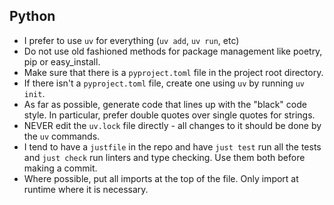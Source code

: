## Python

- I prefer to use `uv` for everything (`uv add`, `uv run`, etc)
- Do not use old fashioned methods for package management like poetry, pip or easy_install.
- Make sure that there is a `pyproject.toml` file in the project root directory.
- If there isn't a `pyproject.toml` file, create one using `uv` by running `uv init`.
- As far as possible, generate code that lines up with the "black" code style. In particular, prefer double quotes over single quotes for strings.
- NEVER edit the `uv.lock` file directly - all changes to it should be done by the `uv` commands.
- I tend to have a `justfile` in the repo and have `just test` run all the tests and `just check` run linters and type checking. Use them both before making a commit.
- Where possible, put all imports at the top of the file. Only import at runtime where it is necessary.
